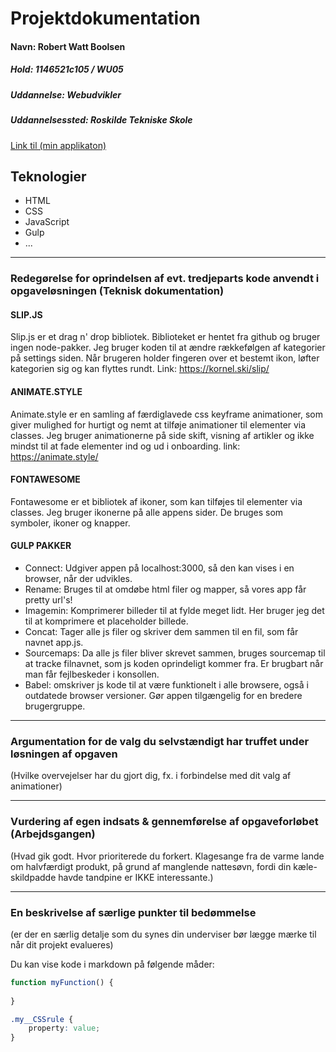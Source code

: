 # Projektdokumentation

#### Navn: Robert Watt Boolsen

##### Hold: 1146521c105 / WU05

##### Uddannelse: Webudvikler

##### Uddannelsessted: Roskilde Tekniske Skole

[Link til (min applikaton)](http://nogether.netlify.com/)


## Teknologier

-   HTML
-   CSS
-   JavaScript
-   Gulp
-   ...

---

### Redegørelse for oprindelsen af evt. tredjeparts kode anvendt i opgaveløsningen (Teknisk dokumentation)
#### SLIP.JS
Slip.js er et drag n' drop bibliotek. Biblioteket er hentet fra github og bruger ingen node-pakker.
Jeg bruger koden til at ændre rækkefølgen af kategorier på settings siden. Når brugeren holder fingeren over et bestemt ikon, løfter kategorien sig og kan flyttes rundt. Link: https://kornel.ski/slip/
#### ANIMATE.STYLE
Animate.style er en samling af færdiglavede css keyframe animationer, som giver mulighed for hurtigt og nemt at tilføje animationer til elementer via classes. Jeg bruger animationerne på side skift, visning af artikler og ikke mindst til at fade elementer ind og ud i onboarding. link: https://animate.style/
#### FONTAWESOME
Fontawesome er et bibliotek af ikoner, som kan tilføjes til elementer via classes. Jeg bruger ikonerne på alle appens sider. De bruges som symboler, ikoner og knapper.
#### GULP PAKKER
* Connect: Udgiver appen på localhost:3000, så den kan vises i en browser, når der udvikles.
* Rename: Bruges til at omdøbe html filer og mapper, så vores app får pretty url's! 
* Imagemin: Komprimerer billeder til at fylde meget lidt. Her bruger jeg det til at komprimere et placeholder billede.
* Concat: Tager alle js filer og skriver dem sammen til en fil, som får navnet app.js. 
* Sourcemaps: Da alle js filer bliver skrevet sammen, bruges sourcemap til at tracke filnavnet, som js koden oprindeligt kommer fra. Er brugbart når man får fejlbeskeder i konsollen.
* Babel: omskriver js kode til at være funktionelt i alle browsere, også i outdatede browser versioner. Gør appen tilgængelig for en bredere brugergruppe.       

---

### Argumentation for de valg du selvstændigt har truffet under løsningen af opgaven


(Hvilke overvejelser har du gjort dig, fx. i forbindelse med dit valg af animationer)

---
### Vurdering af egen indsats & gennemførelse af opgaveforløbet (Arbejdsgangen)

(Hvad gik godt. Hvor prioriterede du forkert. Klagesange fra de varme lande om halvfærdigt produkt, på grund af manglende nattesøvn, fordi din kæle-skildpadde havde tandpine er IKKE interessante.)

---
### En beskrivelse af særlige punkter til bedømmelse

(er der en særlig detalje som du synes din underviser bør lægge mærke til når dit projekt evalueres)

Du kan vise kode i markdown på følgende måder: 
```js
function myFunction() {
	
}
```

```css
.my__CSSrule {
	property: value;
}
```

